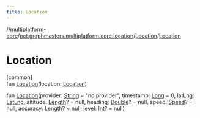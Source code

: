 ```yaml
---
title: Location
---
```

//[multiplatform-core](../../../index.html)/[net.graphmasters.multiplatform.core.location](../index.html)/[Location](index.html)/[Location](-location.html)



# Location



[common]\
fun [Location](-location.html)(location: [Location](index.html))

fun [Location](-location.html)(provider: [String](https://kotlinlang.org/api/latest/jvm/stdlib/kotlin/-string/index.html) = &quot;no provider&quot;, timestamp: [Long](https://kotlinlang.org/api/latest/jvm/stdlib/kotlin/-long/index.html) = 0, latLng: [LatLng](../../net.graphmasters.multiplatform.core.model/-lat-lng/index.html), altitude: [Length](../../net.graphmasters.multiplatform.core.units/-length/index.html)? = null, heading: [Double](https://kotlinlang.org/api/latest/jvm/stdlib/kotlin/-double/index.html)? = null, speed: [Speed](../../net.graphmasters.multiplatform.core.units/-speed/index.html)? = null, accuracy: [Length](../../net.graphmasters.multiplatform.core.units/-length/index.html)? = null, level: [Int](https://kotlinlang.org/api/latest/jvm/stdlib/kotlin/-int/index.html)? = null)




